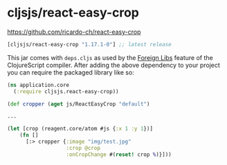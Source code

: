 # cljsjs/react-easy-crop

https://github.com/ricardo-ch/react-easy-crop


[](dependency)
```clojure
[cljsjs/react-easy-crop "1.17.1-0"] ;; latest release
```
[](/dependency)

This jar comes with `deps.cljs` as used by the [Foreign Libs][flibs] feature
of the ClojureScript compiler. After adding the above dependency to your project
you can require the packaged library like so:

```clojure
(ns application.core
  (:require cljsjs.react-easy-crop))

(def cropper (aget js/ReactEasyCrop "default")

...

(let [crop (reagent.core/atom #js {:x 1 :y 1})]
    (fn []
      [:> cropper {:image "img/test.jpg"
                   :crop @crop
                   :onCropChange #(reset! crop %)}]))
```

[flibs]: https://clojurescript.org/reference/packaging-foreign-deps
